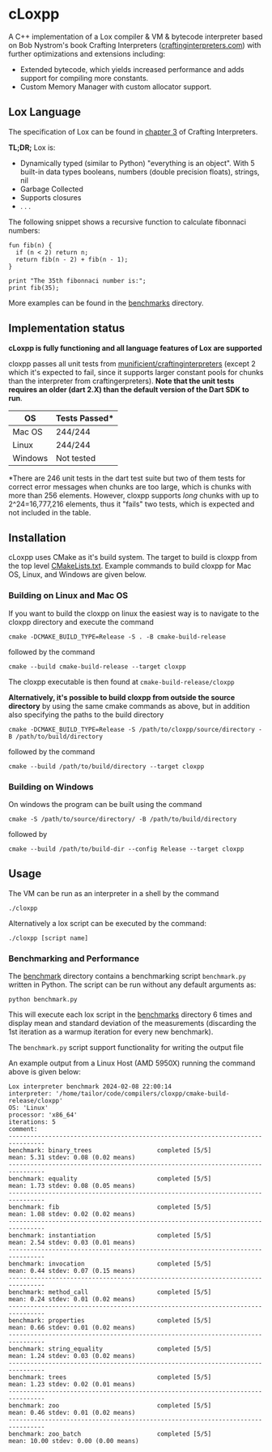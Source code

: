 # cLoxpp
A C++ implementation of a Lox compiler & VM & bytecode interpreter based on Bob Nystrom's book Crafting Interpreters ([craftinginterpreters.com](https://craftinginterpreters.com/))
with further optimizations and extensions including:

* Extended bytecode, which yields increased performance and adds support for compiling more constants.
* Custom Memory Manager with custom allocator support.


## Lox Language
The specification of Lox can be found in [chapter 3](https://craftinginterpreters.com/the-lox-language.html#the-standard-library) of Crafting Interpreters.

**TL;DR;** Lox is:
- Dynamically typed (similar to Python) "everything is an object". With 5 built-in data types booleans, numbers (double precision floats), strings, nil
- Garbage Collected
- Supports closures
-  . . .

The following snippet shows a recursive function
to calculate fibonnaci numbers:
```
fun fib(n) {
  if (n < 2) return n;
  return fib(n - 2) + fib(n - 1);
}

print "The 35th fibonnaci number is:";
print fib(35);
```

More examples can be found in the [benchmarks](/benchmark/benchmarks) directory.

## Implementation status 

**cLoxpp is fully functioning and all language features of Lox are supported**

cloxpp passes all unit tests from [munificient/craftinginterpreters](https://github.com/munificent/craftinginterpreters#testing)
(except 2 which it's expected to fail, since it supports larger constant pools for chunks than the interpreter from craftingerpreters).
**Note that the unit tests requires an older (dart 2.X) than the default version of the Dart SDK to run**.

| OS | Tests Passed* |
| --- |---------------|
| Mac OS | 244/244       |
| Linux | 244/244       |
| Windows | Not tested    |

*There are 246 unit tests in the dart test suite but two of them tests
for correct error messages when chunks are too large, which is chunks with
more than 256 elements. However, cloxpp supports *long* chunks
with up to 2^24=16,777,216 elements, thus it "fails" two tests,
which is expected and not included in the table.

## Installation
cLoxpp uses CMake as it's build system. The target to build is cloxpp from the top level
[CMakeLists.txt](CMakeLists.txt). Example commands to build cloxpp
for Mac OS, Linux, and Windows are given below.

### Building on Linux and Mac OS

If you want to build the cloxpp on linux the easiest way is to
navigate to the cloxpp directory and execute the command
```
cmake -DCMAKE_BUILD_TYPE=Release -S . -B cmake-build-release
```
followed by the command
```
cmake --build cmake-build-release --target cloxpp
```
The cloxpp executable is then found at ``cmake-build-release/cloxpp``


**Alternatively, it's possible to build cloxpp from outside the source directory**
by using the same cmake commands as above, but in addition also specifying the paths
to the build directory
```
cmake -DCMAKE_BUILD_TYPE=Release -S /path/to/cloxpp/source/directory -B /path/to/build/directory
```
followed by the command
```
cmake --build /path/to/build/directory --target cloxpp
```


### Building on Windows
On windows the program can be built using the command
```
cmake -S /path/to/source/directory/ -B /path/to/build/directory
```
followed by
```
cmake --build /path/to/build-dir --config Release --target cloxpp
```


## Usage
The VM can be run as an interpreter in a shell by the command
```
./cloxpp
```
Alternatively a lox script can be executed by the command:
```
./cloxpp [script name]
```

### Benchmarking and Performance
The [benchmark](/benchmark) directory contains a benchmarking
script ``benchmark.py`` written in Python.
The script can be run  without any default arguments as:
```
python benchmark.py
```
This will execute each lox script in the [benchmarks](/benchmark/benchmarks)
directory 6 times and display mean and standard deviation
of the measurements
(discarding the 1st iteration as a warmup iteration for
every new benchmark).

The ``benchmark.py`` script support functionality for writing the output
file 

An example output from a Linux Host (AMD 5950X) running the command above is given below:

```
Lox interpreter benchmark 2024-02-08 22:00:14
interpreter: '/home/tailor/code/compilers/cloxpp/cmake-build-release/cloxpp'
OS: 'Linux'
processor: 'x86_64'
iterations: 5
comment:
--------------------------------------------------------------------------------
benchmark: binary_trees                  completed [5/5]
mean: 5.31 stdev: 0.08 (0.02 means)
--------------------------------------------------------------------------------
benchmark: equality                      completed [5/5]
mean: 1.73 stdev: 0.08 (0.05 means)
--------------------------------------------------------------------------------
benchmark: fib                           completed [5/5]
mean: 1.08 stdev: 0.02 (0.02 means)
--------------------------------------------------------------------------------
benchmark: instantiation                 completed [5/5]
mean: 2.54 stdev: 0.03 (0.01 means)
--------------------------------------------------------------------------------
benchmark: invocation                    completed [5/5]
mean: 0.44 stdev: 0.07 (0.15 means)
--------------------------------------------------------------------------------
benchmark: method_call                   completed [5/5]
mean: 0.24 stdev: 0.01 (0.02 means)
--------------------------------------------------------------------------------
benchmark: properties                    completed [5/5]
mean: 0.66 stdev: 0.01 (0.02 means)
--------------------------------------------------------------------------------
benchmark: string_equality               completed [5/5]
mean: 1.24 stdev: 0.03 (0.02 means)
--------------------------------------------------------------------------------
benchmark: trees                         completed [5/5]
mean: 1.23 stdev: 0.02 (0.01 means)
--------------------------------------------------------------------------------
benchmark: zoo                           completed [5/5]
mean: 0.46 stdev: 0.01 (0.02 means)
--------------------------------------------------------------------------------
benchmark: zoo_batch                     completed [5/5]
mean: 10.00 stdev: 0.00 (0.00 means)

```
